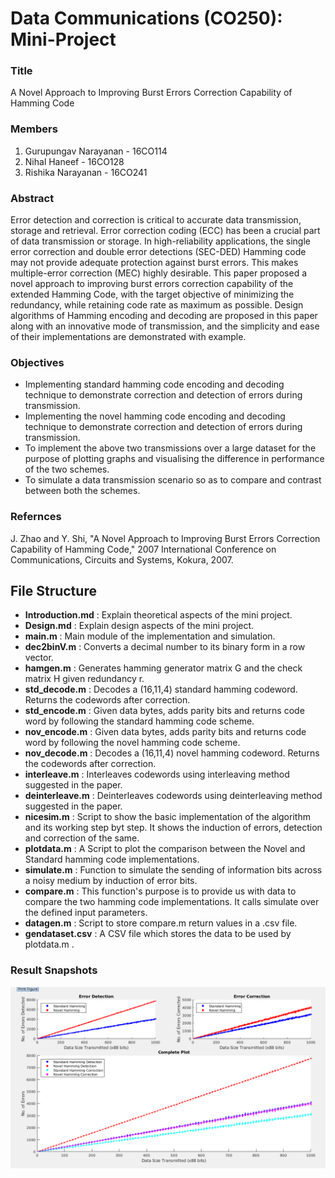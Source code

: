 # Data Communications (CO250): Mini-Project

### Title

A Novel Approach to Improving Burst Errors Correction Capability of Hamming Code  

### Members  
1. Gurupungav Narayanan - 16CO114  
2. Nihal Haneef		- 16CO128  
3. Rishika Narayanan 	- 16CO241  

### Abstract

Error detection and correction is critical to accurate data transmission, storage and retrieval. Error correction coding (ECC) has been a crucial part of data transmission or storage. In high-reliability applications, the single error correction and double error detections (SEC-DED) Hamming code may not provide adequate protection against burst errors. This makes multiple-error correction (MEC) highly desirable. This paper proposed a novel approach to improving burst errors correction capability of the extended Hamming Code, with the target objective of minimizing the redundancy, while retaining code rate as maximum as possible. Design algorithms of Hamming encoding and decoding are proposed in this paper along with an innovative mode of transmission, and the simplicity and ease of their implementations are demonstrated with example.  

### Objectives

* Implementing standard hamming code encoding and decoding technique to demonstrate correction and detection of errors during transmission.  
* Implementing the novel hamming code encoding and decoding technique to demonstrate correction and detection of errors during transmission.  
* To implement the above two transmissions over a large dataset for the purpose of plotting graphs and visualising the difference in performance of the two schemes.  
* To simulate a data transmission scenario so as to compare and contrast between both the schemes.  

### Refernces

J. Zhao and Y. Shi, "A Novel Approach to Improving Burst Errors Correction Capability of Hamming Code," 2007 International Conference on Communications, Circuits and Systems, Kokura, 2007.  

## File Structure

* __Introduction.md__ 	: Explain theoretical aspects of the mini project.  
* __Design.md__ 	: Explain design aspects of the mini project.  
* __main.m__ 		: Main module of the implementation and simulation.  
* __dec2binV.m__ 	: Converts a decimal number to its binary form in a row vector.  
* __hamgen.m__ 		: Generates hamming generator matrix G and the check matrix H given redundancy r.
* __std_decode.m__ 	: Decodes a (16,11,4) standard hamming codeword. Returns the codewords after correction.  
* __std_encode.m__ 	: Given data bytes, adds parity bits and returns code word by following the standard hamming code scheme.  
* __nov_encode.m__ 	: Given data bytes, adds parity bits and returns code word by following the novel hamming code scheme.  
* __nov_decode.m__ 	: Decodes a (16,11,4) novel hamming codeword. Returns the codewords after correction.  
* __interleave.m__ 	: Interleaves codewords using interleaving method suggested in the paper.  
* __deinterleave.m__ 	: Deinterleaves codewords using deinterleaving method suggested in the paper.  
* __nicesim.m__ 	: Script to show the basic implementation of the algorithm and its working step byt step. It shows the induction of errors, detection and correction of the same.  
* __plotdata.m__ 	: A Script to plot the comparison between the Novel and Standard hamming code implementations.  
* __simulate.m__ 	: Function to simulate the sending of information bits across a noisy medium by induction of error bits.  
* __compare.m__ 	: This function's purpose is to provide us with data to compare the two hamming code implementations. It calls simulate over the defined input parameters.  
* __datagen.m__ 	: Script to store compare.m return values in a .csv file.  
* __gendataset.csv__ 	: A CSV file which stores the data to be used by plotdata.m .  

### Result Snapshots

![Plotted Graph](Graphs.png)
